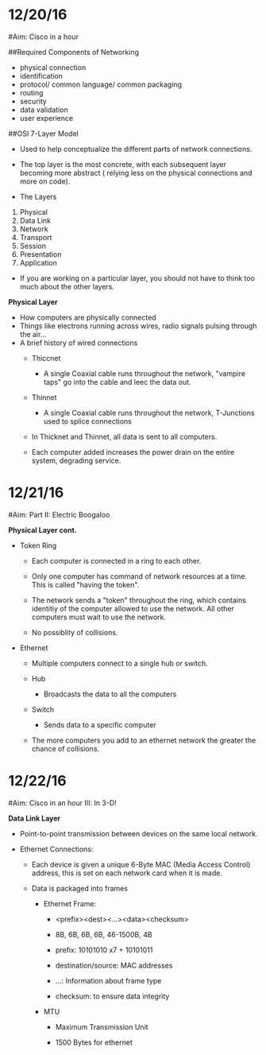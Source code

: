 # 12/20/16
#Aim: Cisco in a hour

##Required Components of Networking
* physical connection
* identification
* protocol/ common language/ common packaging
* routing
* security
* data validation
* user experience

##OSI 7-Layer Model
  * Used to help conceptualize the different parts of network connections.
  
  * The top layer is the most concrete, with each subsequent layer becoming more abstract (
  relying less on the physical connections and more on code).
  
  * The Layers
  1. Physical
  2. Data Link
  3. Network
  4. Transport
  5. Session
  6. Presentation
  7. Application
  
  * If you are working on a particular layer, you should not have to think too much about the other layers.
  
  <b>Physical Layer</b>
  * How computers are physically connected
  * Things like electrons running across wires, radio signals pulsing through the air...
  * A brief history of wired connections
    * Thiccnet
      * A single Coaxial cable runs throughout the network, "vampire taps" go into the cable and leec the data out.
    * Thinnet
      * A single Coaxial cable runs throughout the network, T-Junctions used to splice connections
        
    * In Thicknet and Thinnet, all data is sent to all computers.
      
    * Each computer added increases the power drain on the entire system, degrading service.
    
    
# 12/21/16
#Aim: Part II: Electric Boogaloo

 <b>Physical Layer cont.</b>
 
 * Token Ring
   * Each computer is connected in a ring to each other.
   
   * Only one computer has command of network resources at a time. This is called "having the token".
   
   * The network sends a "token" throughout the ring, which contains identitiy of the computer allowed to use the network.
   All other computers must wait to use the network.
   
   * No possiblity of collisions.
   
 * Ethernet
   * Multiple computers connect to a single hub or switch.
   
   * Hub
     * Broadcasts the data to all the computers
     
   * Switch
     * Sends data to a specific computer
   
   * The more computers you add to an ethernet network the greater the chance of collisions.
   
   
# 12/22/16
#Aim: Cisco in an hour III: In 3-D!

  <b>Data Link Layer</b>
  
  * Point-to-point transmission between devices on the same local network.
  
  * Ethernet Connections:
  
    * Each device is given a unique 6-Byte MAC (Media Access Control) address, this is set on each network card when it is made.
    
    * Data is packaged into frames
    
      * Ethernet Frame:
        * \<prefix\>\<dest\>\<...\>\<data\>\<checksum\>
        *  8B, 6B, 6B, 6B, 46-1500B, 4B
        
        * prefix: 10101010 x7 + 10101011
        * destination/source: MAC addresses
        * ...: Information about frame type
        * checksum: to ensure data integrity
        
      * MTU
        * Maximum Transmission Unit
        
        * 1500 Bytes for ethernet
